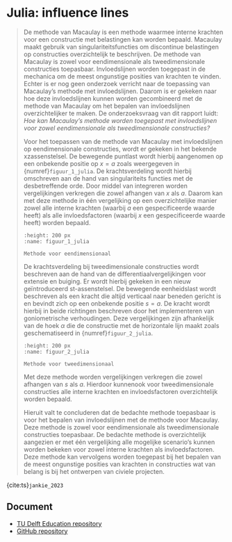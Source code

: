 # Julia: influence lines

> De methode van Macaulay is een methode waarmee interne krachten voor een constructie met belastingen kan worden bepaald. Macaulay maakt gebruik van singulariteitsfuncties om discontinue belastingen op constructies overzichtelijk te beschrijven. De methode van Macaulay is zowel voor eendimensionale als tweedimensionale constructies toepasbaar.
> Invloedslijnen worden toegepast in de mechanica om de meest ongunstige posities van krachten te vinden. Echter is er nog geen onderzoek verricht naar de toepassing van Macaulay’s methode met invloedslijnen. Daarom is er gekeken naar hoe deze invloedslijnen kunnen worden gecombineerd met de methode van Macaulay om het bepalen van invloedslijnen overzichtelijker te maken. De onderzoeksvraag van dit rapport luidt: _Hoe kan Macaulay’s methode worden toegepast met invloedslijnen voor zowel eendimensionale als tweedimensionale constructies?_
> 
> Voor het toepassen van de methode van Macaulay met invloedslijnen op eendimensionale constructies, wordt er gekeken in het bekende xzassenstelsel. De bewegende puntlast wordt hierbij aangenomen op een onbekende positie op $x = a$ zoals weergegeven in {numref}`figuur_1_julia`. De krachtsverdeling wordt hierbij omschreven aan de hand van singulariteits functies met de desbetreffende orde.
> Door middel van integreren worden vergelijkingen verkregen die zowel afhangen van $x$ als $a$. Daarom kan met deze methode in één vergelijking op een overzichtelijke manier zowel alle interne krachten (waarbij $a$ een gespecificeerde waarde heeft) als alle invloedsfactoren (waarbij $x$ een gespecificeerde waarde heeft) worden bepaald.
> 
> ```{figure} ./figures/Figuur_1_Julia.jpg
> :height: 200 px
> :name: figuur_1_julia
>
> Methode voor eendimensionaal
> ```
> 
> De krachtsverdeling bij tweedimensionale constructies wordt beschreven aan de hand van de differentiaalvergelijkingen voor extensie en buiging. Er wordt hierbij gekeken in een nieuw geïntroduceerd st-assenstelsel. De bewegende eenheidslast wordt beschreven als een kracht die altijd verticaal naar beneden gericht is en bevindt zich op een onbekende positie $s = a$. De kracht wordt hierbij in beide richtingen beschreven door het implementeren van goniometrische verhoudingen. Deze vergelijkingen zijn afhankelijk van de hoek $\alpha$ die de constructie met de horizontale lijn maakt zoals geschematiseerd in {numref}`figuur_2_julia`.
>
> ```{figure} ./figures/Figuur_2_julia.png
> :height: 200 px
> :name: figuur_2_julia
>
> Methode voor tweedimensionaal
> ```
>
> Met deze methode worden vergelijkingen verkregen die zowel afhangen van $s$ als $a$. Hierdoor kunnenook voor tweedimensionale constructies alle interne krachten en invloedsfactoren overzichtelijk worden bepaald.
>
> Hieruit valt te concluderen dat de bedachte methode toepasbaar is voor het bepalen van invloedslijnen met de methode voor Macaulay. Deze methode is zowel voor eendimensionale als tweedimensionale constructies toepasbaar. De bedachte methode is overzichtelijk aangezien er met één vergelijking alle mogelijke scenario’s kunnen worden bekeken voor zowel interne krachten als invloedsfactoren. Deze methode kan vervolgens worden toegepast bij het bepalen van de meest ongunstige posities van krachten in constructies wat van belang is bij het ontwerpen van civiele projecten.

{cite:ts}`jankie_2023`

## Document
- [TU Delft Education repository](http://resolver.tudelft.nl/uuid:d6869e59-57a0-4dca-9d4d-19050a0e1a89)
- [GitHub repository](https://github.com/JuliaJankie/Macaulay-s-toegepast-met-invloedslijnen)